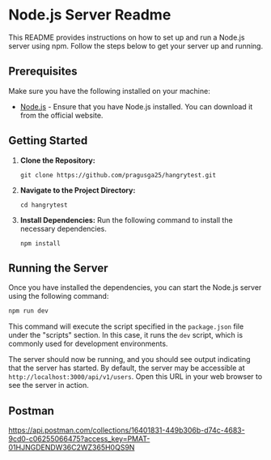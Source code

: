 # Node.js Server Readme

This README provides instructions on how to set up and run a Node.js server using npm. Follow the steps below to get your server up and running.

## Prerequisites

Make sure you have the following installed on your machine:

- [Node.js](https://nodejs.org/) - Ensure that you have Node.js installed. You can download it from the official website.

## Getting Started

1. **Clone the Repository:**

   ```
   git clone https://github.com/pragusga25/hangrytest.git
   ```

2. **Navigate to the Project Directory:**

   ```
   cd hangrytest
   ```

3. **Install Dependencies:**
   Run the following command to install the necessary dependencies.

   ```
   npm install
   ```

## Running the Server

Once you have installed the dependencies, you can start the Node.js server using the following command:

```bash
npm run dev
```

This command will execute the script specified in the `package.json` file under the "scripts" section. In this case, it runs the `dev` script, which is commonly used for development environments.

The server should now be running, and you should see output indicating that the server has started. By default, the server may be accessible at `http://localhost:3000/api/v1/users`. Open this URL in your web browser to see the server in action.

## Postman

<https://api.postman.com/collections/16401831-449b306b-d74c-4683-9cd0-c06255066475?access_key=PMAT-01HJNGDENDW36C2WZ365H0QS9N>
